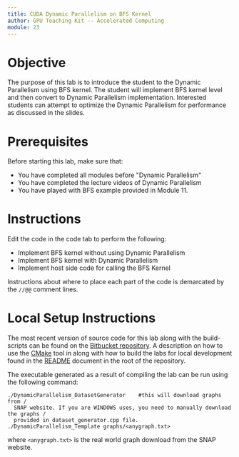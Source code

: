 ```yaml
---
title: CUDA Dynamic Parallelism on BFS Kernel
author: GPU Teaching Kit -- Accelerated Computing
module: 23
---
```


# Objective

The purpose of this lab is to introduce the student to the Dynamic Parallelism using BFS kernel. The student will implement BFS kernel level and then convert to Dynamic Parallelism implementation. Interested students can attempt to optimize the Dynamic Parallelism for performance as discussed in the slides. 

# Prerequisites

Before starting this lab, make sure that:

- You have completed all modules before "Dynamic Parallelism"
- You have completed the lecture videos of Dynamic Parallelism
- You have played with BFS example provided in Module 11. 

# Instructions

Edit the code in the code tab to perform the following:

- Implement BFS kernel without using Dynamic Parallelism 
- Implement BFS kernel with Dynamic Parallelism
- Implement host side code for calling the BFS Kernel

Instructions about where to place each part of the code is demarcated by the `//@@` comment lines.

# Local Setup Instructions

The most recent version of source code for this lab along with the build-scripts can be found on the [Bitbucket repository](LINKTOLAB). A description on how to use the [CMake](https://cmake.org/) tool in along with how to build the labs for local development found in the [README](LINKTOREADME) document in the root of the repository.

The executable generated as a result of compiling the lab can be run using the following command:

```
./DynamicParallelism_DatasetGenerator    #this will download graphs from /
  SNAP website. If you are WINDOWS uses, you need to manually download the graphs /
  provided in dataset_generator.cpp file.  
./DynamicParallelism_Template graphs/<anygraph.txt>
```

where `<anygraph.txt>` is the real world graph download from the SNAP website. 
